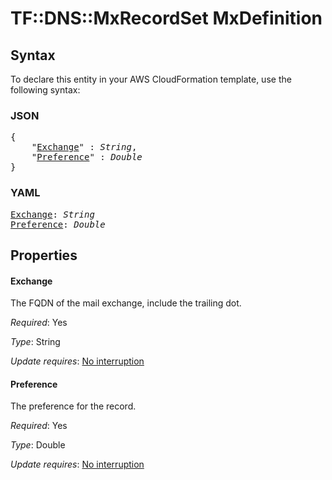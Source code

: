 # TF::DNS::MxRecordSet MxDefinition

## Syntax

To declare this entity in your AWS CloudFormation template, use the following syntax:

### JSON

<pre>
{
    "<a href="#exchange" title="Exchange">Exchange</a>" : <i>String</i>,
    "<a href="#preference" title="Preference">Preference</a>" : <i>Double</i>
}
</pre>

### YAML

<pre>
<a href="#exchange" title="Exchange">Exchange</a>: <i>String</i>
<a href="#preference" title="Preference">Preference</a>: <i>Double</i>
</pre>

## Properties

#### Exchange

The FQDN of the mail exchange, include the trailing dot.

_Required_: Yes

_Type_: String

_Update requires_: [No interruption](https://docs.aws.amazon.com/AWSCloudFormation/latest/UserGuide/using-cfn-updating-stacks-update-behaviors.html#update-no-interrupt)

#### Preference

The preference for the record.

_Required_: Yes

_Type_: Double

_Update requires_: [No interruption](https://docs.aws.amazon.com/AWSCloudFormation/latest/UserGuide/using-cfn-updating-stacks-update-behaviors.html#update-no-interrupt)

